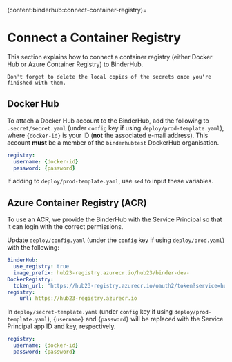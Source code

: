 (content:binderhub:connect-container-registry)=
# Connect a Container Registry

This section explains how to connect a container registry (either Docker Hub or Azure Container Registry) to BinderHub.

```{note}
Don't forget to delete the local copies of the secrets once you're finished with them.
```

## Docker Hub

To attach a Docker Hub account to the BinderHub, add the following to `.secret/secret.yaml` (under `config` key if using `deploy/prod-template.yaml`), where `{docker-id}` is your ID (**not** the associated e-mail address).
This account **must** be a member of the `binderhubtest` DockerHub organisation.

```yaml
registry:
  username: {docker-id}
  password: {password}
```

If adding to `deploy/prod-template.yaml`, use `sed` to input these variables.

## Azure Container Registry (ACR)

To use an ACR, we provide the BinderHub with the Service Principal so that it can login with the correct permissions.

Update `deploy/config.yaml` (under the `config` key if using `deploy/prod.yaml`) with the following:

```yaml
BinderHub:
  use_registry: true
  image_prefix: hub23-registry.azurecr.io/hub23/binder-dev-
DockerRegistry:
  token_url: "https://hub23-registry.azurecr.io/oauth2/token?service=hub23-registry.azurecr.io"
registry:
    url: https://hub23-registry.azurecr.io
```

In `deploy/secret-template.yaml` (under `config` key if using `deploy/prod-template.yaml`), `{username}` and `{password}` will be replaced with the Service Principal app ID and key, respectively.

```yaml
registry:
  username: {docker-id}
  password: {password}
```
